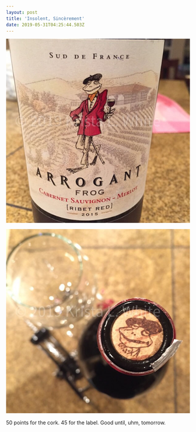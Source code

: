 ```yaml
---
layout: post
title: 'Insolent, Sincèrement'
date: 2019-05-31T04:25:44.503Z
---
```

![](/assets/uploads/ec234ede-102a-49e9-b8dd-a002159b0250.jpeg)

![](/assets/uploads/5dabb2fd-26e0-4ee9-9b90-14e5321ea8d2.jpeg)

50 points for the cork.
45 for the label.
Good until, uhm, tomorrow. 
